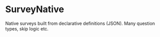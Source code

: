 # SurveyNative
Native surveys built from declarative definitions (JSON). Many question types, skip logic etc.
